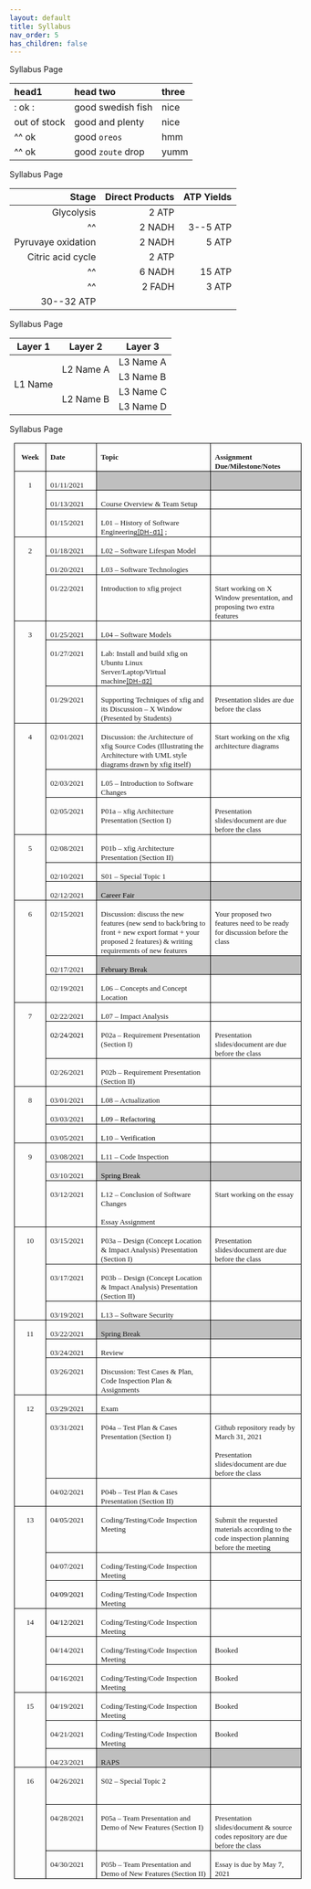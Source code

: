 ```yaml
---
layout: default
title: Syllabus
nav_order: 5
has_children: false
---
```


Syllabus Page

| head1        | head two          | three |
| :----------- | :---------------- | :---- |
| : ok :       | good swedish fish | nice  |
| out of stock | good and plenty   | nice  |
| ^^ ok        | good `oreos`      | hmm   |
| ^^ ok        | good `zoute` drop | yumm  |

Syllabus Page

|              Stage | Direct Products | ATP Yields |
| -----------------: | --------------: | ---------: |
|         Glycolysis |           2 ATP |            |
|                 ^^ |          2 NADH |   3--5 ATP |
| Pyruvaye oxidation |          2 NADH |      5 ATP |
|  Citric acid cycle |           2 ATP |            |
|                 ^^ |          6 NADH |     15 ATP |
|                 ^^ |          2 FADH |      3 ATP |
|         30--32 ATP |                 |            |

Syllabus Page

<table>
    <thead>
        <tr>
            <th>Layer 1</th>
            <th>Layer 2</th>
            <th>Layer 3</th>
        </tr>
    </thead>
    <tbody>
        <tr>
            <td rowspan=4>L1 Name</td>
            <td rowspan=2>L2 Name A</td>
            <td>L3 Name A</td>
        </tr>
        <tr>
            <td>L3 Name B</td>
        </tr>
        <tr>
            <td rowspan=2>L2 Name B</td>
            <td>L3 Name C</td>
        </tr>
        <tr>
            <td>L3 Name D</td>
        </tr>
    </tbody>
</table>

Syllabus Page

<table style="margin-left:5.65pt;border-collapse:collapse;border:none;">
    <thead>
        <tr>
            <td style="width: 40.5pt;border: 1pt solid windowtext;padding: 0cm 5.4pt;height: 15.25pt;vertical-align: top;">
                <p style="margin-bottom:.0001pt;text-align:center;line-height:normal;"><strong><span style='font-size:13px;font-family:"Times New Roman","serif";'>Week</span></strong></p>
            </td>
            <td style="width: 70.15pt;border-top: 1pt solid windowtext;border-right: 1pt solid windowtext;border-bottom: 1pt solid windowtext;border-image: initial;border-left: none;padding: 0cm 5.4pt;height: 15.25pt;vertical-align: top;">
                <p style="margin-bottom:.0001pt;line-height:normal;"><strong><span style='font-size:13px;font-family:"Times New Roman","serif";'>Date</span></strong></p>
            </td>
            <td style="width: 213.7pt;border-top: 1pt solid windowtext;border-right: 1pt solid windowtext;border-bottom: 1pt solid windowtext;border-image: initial;border-left: none;padding: 0cm 5.4pt;height: 15.25pt;vertical-align: top;">
                <p style="margin-bottom:.0001pt;line-height:normal;"><strong><span style='font-size:13px;font-family:"Times New Roman","serif";'>Topic</span></strong></p>
            </td>
            <td style="width: 137.5pt;border-top: 1pt solid windowtext;border-right: 1pt solid windowtext;border-bottom: 1pt solid windowtext;border-image: initial;border-left: none;padding: 0cm 5.4pt;height: 15.25pt;vertical-align: top;">
                <p style="margin-bottom:.0001pt;line-height:normal;"><strong><span style='font-size:13px;font-family:"Times New Roman","serif";'>Assignment Due/Milestone/Notes</span></strong></p>
            </td>
        </tr>
    </thead>
    <tbody>
        <tr>
            <td rowspan="3" style="width: 40.5pt;border-right: 1pt solid windowtext;border-bottom: 1pt solid windowtext;border-left: 1pt solid windowtext;border-image: initial;border-top: none;padding: 0cm 5.4pt;vertical-align: top;">
                <p style="margin-bottom:.0001pt;text-align:center;line-height:normal;"><span style='font-size:13px;font-family:"Times New Roman","serif";'>1</span></p>
            </td>
            <td style="width: 70.15pt;border-top: none;border-left: none;border-bottom: 1pt solid windowtext;border-right: 1pt solid windowtext;padding: 0cm 5.4pt;vertical-align: top;">
                <p style="margin-bottom:.0001pt;line-height:  normal;"><span style='font-size:13px;font-family:"Times New Roman","serif";'>01/11/2021</span></p>
            </td>
            <td style="width: 213.7pt;border-top: none;border-left: none;border-bottom: 1pt solid windowtext;border-right: 1pt solid windowtext;background: rgb(191, 191, 191);padding: 0cm 5.4pt;vertical-align: top;">
                <p style="margin-bottom:.0001pt;line-height:  normal;"><span style='font-size:13px;font-family:"Times New Roman","serif";color:gray;'>&nbsp;</span></p>
            </td>
            <td style="width: 137.5pt;border-top: none;border-left: none;border-bottom: 1pt solid windowtext;border-right: 1pt solid windowtext;background: rgb(191, 191, 191);padding: 0cm 5.4pt;vertical-align: top;">
                <p style="margin-bottom:.0001pt;line-height:  normal;"><span style='font-size:13px;font-family:"Times New Roman","serif";color:gray;'>&nbsp;</span></p>
            </td>
        </tr>
        <tr>
            <td style="width: 70.15pt;border-top: none;border-left: none;border-bottom: 1pt solid windowtext;border-right: 1pt solid windowtext;padding: 0cm 5.4pt;vertical-align: top;">
                <p style="margin-bottom:.0001pt;line-height:  normal;"><span style='font-size:13px;font-family:"Times New Roman","serif";'>01/13/2021</span></p>
            </td>
            <td style="width: 213.7pt;border-top: none;border-left: none;border-bottom: 1pt solid windowtext;border-right: 1pt solid windowtext;padding: 0cm 5.4pt;vertical-align: top;">
                <p style="margin-bottom:.0001pt;line-height:  normal;"><span style='font-size:13px;font-family:"Times New Roman","serif";'>Course Overview &amp; Team Setup</span></p>
            </td>
            <td style="width: 137.5pt;border-top: none;border-left: none;border-bottom: 1pt solid windowtext;border-right: 1pt solid windowtext;padding: 0cm 5.4pt;vertical-align: top;">
                <p style="margin-bottom:.0001pt;line-height:  normal;"><span style='font-size:13px;font-family:"Times New Roman","serif";'>&nbsp;</span></p>
            </td>
        </tr>
        <tr>
            <td style="width: 70.15pt;border-top: none;border-left: none;border-bottom: 1pt solid windowtext;border-right: 1pt solid windowtext;padding: 0cm 5.4pt;vertical-align: top;">
                <p style="margin-bottom:.0001pt;line-height:  normal;"><span style='font-size:13px;font-family:"Times New Roman","serif";'>01/15/2021</span></p>
            </td>
            <td style="width: 213.7pt;border-top: none;border-left: none;border-bottom: 1pt solid windowtext;border-right: 1pt solid windowtext;padding: 0cm 5.4pt;vertical-align: top;">
                <p style="margin-bottom:.0001pt;line-height:  normal;"><span style='font-size:13px;font-family:"Times New Roman","serif";'>L01 &ndash; History of Software Engineering</span><span style="font-size:11px;"><a href="#_msocom_1" id="_anchor_1" language="JavaScript" name="_msoanchor_1">[DH-d1]</a>&nbsp;</span><span style='font-size:13px;font-family:  "Times New Roman","serif";'>;</span></p>
            </td>
            <td style="width: 137.5pt;border-top: none;border-left: none;border-bottom: 1pt solid windowtext;border-right: 1pt solid windowtext;padding: 0cm 5.4pt;vertical-align: top;">
                <p style="margin-bottom:.0001pt;line-height:  normal;"><span style='font-size:13px;font-family:"Times New Roman","serif";'>&nbsp;</span></p>
            </td>
        </tr>
        <tr>
            <td rowspan="3" style="width: 40.5pt;border-right: 1pt solid windowtext;border-bottom: 1pt solid windowtext;border-left: 1pt solid windowtext;border-image: initial;border-top: none;padding: 0cm 5.4pt;vertical-align: top;">
                <p style="margin-bottom:.0001pt;text-align:center;line-height:normal;"><span style='font-size:13px;font-family:"Times New Roman","serif";'>2</span></p>
                <p style="margin-bottom:.0001pt;text-align:center;line-height:normal;"><span style='font-size:13px;font-family:"Times New Roman","serif";'>&nbsp;</span></p>
            </td>
            <td style="width: 70.15pt;border-top: none;border-left: none;border-bottom: 1pt solid windowtext;border-right: 1pt solid windowtext;padding: 0cm 5.4pt;vertical-align: top;">
                <p style="margin-bottom:.0001pt;line-height:normal;"><span style='font-size:13px;font-family:"Times New Roman","serif";'>01/18/2021</span></p>
            </td>
            <td style="width: 213.7pt;border-top: none;border-left: none;border-bottom: 1pt solid windowtext;border-right: 1pt solid windowtext;padding: 0cm 5.4pt;vertical-align: top;">
                <p style="margin-bottom:.0001pt;line-height:  normal;"><span style='font-size:13px;font-family:"Times New Roman","serif";'>L02 &ndash; Software Lifespan Model</span></p>
            </td>
            <td style="width: 137.5pt;border-top: none;border-left: none;border-bottom: 1pt solid windowtext;border-right: 1pt solid windowtext;padding: 0cm 5.4pt;vertical-align: top;">
                <p style="margin-bottom:.0001pt;line-height:  normal;"><span style='font-size:13px;font-family:"Times New Roman","serif";'>&nbsp;</span></p>
            </td>
        </tr>
        <tr>
            <td style="width: 70.15pt;border-top: none;border-left: none;border-bottom: 1pt solid windowtext;border-right: 1pt solid windowtext;padding: 0cm 5.4pt;vertical-align: top;">
                <p style="margin-bottom:.0001pt;line-height:normal;"><span style='font-size:13px;font-family:"Times New Roman","serif";'>01/20/2021</span></p>
            </td>
            <td style="width: 213.7pt;border-top: none;border-left: none;border-bottom: 1pt solid windowtext;border-right: 1pt solid windowtext;padding: 0cm 5.4pt;vertical-align: top;">
                <p style="margin-bottom:.0001pt;line-height:  normal;"><span style='font-size:13px;font-family:"Times New Roman","serif";'>L03 &ndash; Software Technologies</span></p>
            </td>
            <td style="width: 137.5pt;border-top: none;border-left: none;border-bottom: 1pt solid windowtext;border-right: 1pt solid windowtext;padding: 0cm 5.4pt;vertical-align: top;">
                <p style="margin-bottom:.0001pt;line-height:  normal;"><span style='font-size:13px;font-family:"Times New Roman","serif";'>&nbsp;</span></p>
            </td>
        </tr>
        <tr>
            <td style="width: 70.15pt;border-top: none;border-left: none;border-bottom: 1pt solid windowtext;border-right: 1pt solid windowtext;padding: 0cm 5.4pt;vertical-align: top;">
                <p style="margin-bottom:.0001pt;line-height:normal;"><span style='font-size:13px;font-family:"Times New Roman","serif";'>01/22/2021</span></p>
            </td>
            <td style="width: 213.7pt;border-top: none;border-left: none;border-bottom: 1pt solid windowtext;border-right: 1pt solid windowtext;padding: 0cm 5.4pt;vertical-align: top;">
                <p style="margin-bottom:.0001pt;line-height:  normal;"><span style='font-size:13px;font-family:"Times New Roman","serif";'>Introduction to xfig project</span></p>
            </td>
            <td style="width: 137.5pt;border-top: none;border-left: none;border-bottom: 1pt solid windowtext;border-right: 1pt solid windowtext;padding: 0cm 5.4pt;vertical-align: top;">
                <p style="margin-bottom:.0001pt;line-height:  normal;"><span style='font-size:13px;font-family:"Times New Roman","serif";'>Start working on X Window presentation, and proposing two extra features</span></p>
            </td>
        </tr>
        <tr>
            <td rowspan="3" style="width: 40.5pt;border-right: 1pt solid windowtext;border-bottom: 1pt solid windowtext;border-left: 1pt solid windowtext;border-image: initial;border-top: none;padding: 0cm 5.4pt;vertical-align: top;">
                <p style="margin-bottom:.0001pt;text-align:center;line-height:normal;"><span style='font-size:13px;font-family:"Times New Roman","serif";'>3</span></p>
            </td>
            <td style="width: 70.15pt;border-top: none;border-left: none;border-bottom: 1pt solid windowtext;border-right: 1pt solid windowtext;padding: 0cm 5.4pt;vertical-align: top;">
                <p style="margin-bottom:.0001pt;line-height:normal;"><span style='font-size:13px;font-family:"Times New Roman","serif";'>01/25/2021</span></p>
            </td>
            <td style="width: 213.7pt;border-top: none;border-left: none;border-bottom: 1pt solid windowtext;border-right: 1pt solid windowtext;padding: 0cm 5.4pt;vertical-align: top;">
                <p style="margin-bottom:.0001pt;line-height:  normal;"><span style='font-size:13px;font-family:"Times New Roman","serif";'>L04 &ndash; Software Models</span></p>
            </td>
            <td style="width: 137.5pt;border-top: none;border-left: none;border-bottom: 1pt solid windowtext;border-right: 1pt solid windowtext;padding: 0cm 5.4pt;vertical-align: top;">
                <p style="margin-bottom:.0001pt;line-height:  normal;"><span style='font-size:13px;font-family:"Times New Roman","serif";'>&nbsp;</span></p>
            </td>
        </tr>
        <tr>
            <td style="width: 70.15pt;border-top: none;border-left: none;border-bottom: 1pt solid windowtext;border-right: 1pt solid windowtext;padding: 0cm 5.4pt;vertical-align: top;">
                <p style="margin-bottom:.0001pt;line-height:normal;"><span style='font-size:13px;font-family:"Times New Roman","serif";'>01/27/2021</span></p>
            </td>
            <td style="width: 213.7pt;border-top: none;border-left: none;border-bottom: 1pt solid windowtext;border-right: 1pt solid windowtext;padding: 0cm 5.4pt;vertical-align: top;">
                <p style="margin-bottom:.0001pt;line-height:  normal;"><span style='font-size:13px;font-family:"Times New Roman","serif";'>Lab: Install and build xfig on Ubuntu Linux Server/Laptop/Virtual machine</span><span style="font-size:11px;"><a href="#_msocom_2" id="_anchor_2" language="JavaScript" name="_msoanchor_2">[DH-d2]</a>&nbsp;</span></p>
            </td>
            <td style="width: 137.5pt;border-top: none;border-left: none;border-bottom: 1pt solid windowtext;border-right: 1pt solid windowtext;padding: 0cm 5.4pt;vertical-align: top;">
                <p style="margin-bottom:.0001pt;line-height:  normal;"><span style='font-size:13px;font-family:"Times New Roman","serif";'>&nbsp;</span></p>
            </td>
        </tr>
        <tr>
            <td style="width: 70.15pt;border-top: none;border-left: none;border-bottom: 1pt solid windowtext;border-right: 1pt solid windowtext;padding: 0cm 5.4pt;vertical-align: top;">
                <p style="margin-bottom:.0001pt;line-height:  normal;"><span style='font-size:13px;font-family:"Times New Roman","serif";'>01/29/2021</span></p>
            </td>
            <td style="width: 213.7pt;border-top: none;border-left: none;border-bottom: 1pt solid windowtext;border-right: 1pt solid windowtext;padding: 0cm 5.4pt;vertical-align: top;">
                <p style="margin-bottom:.0001pt;line-height:  normal;"><span style='font-size:13px;font-family:"Times New Roman","serif";'>Supporting Techniques of xfig and its Discussion &ndash; X Window (Presented by Students)</span></p>
            </td>
            <td style="width: 137.5pt;border-top: none;border-left: none;border-bottom: 1pt solid windowtext;border-right: 1pt solid windowtext;padding: 0cm 5.4pt;vertical-align: top;">
                <p style="margin-bottom:.0001pt;line-height:  normal;"><span style='font-size:13px;font-family:"Times New Roman","serif";'>Presentation slides are due before the class</span></p>
            </td>
        </tr>
        <tr>
            <td rowspan="3" style="width: 40.5pt;border-right: 1pt solid windowtext;border-bottom: 1pt solid windowtext;border-left: 1pt solid windowtext;border-image: initial;border-top: none;padding: 0cm 5.4pt;vertical-align: top;">
                <p style="margin-bottom:.0001pt;text-align:center;line-height:normal;"><span style='font-size:13px;font-family:"Times New Roman","serif";'>4</span></p>
            </td>
            <td style="width: 70.15pt;border-top: none;border-left: none;border-bottom: 1pt solid windowtext;border-right: 1pt solid windowtext;padding: 0cm 5.4pt;vertical-align: top;">
                <p style="margin-bottom:.0001pt;line-height:normal;"><span style='font-size:13px;font-family:"Times New Roman","serif";'>02/01/2021</span></p>
            </td>
            <td style="width: 213.7pt;border-top: none;border-left: none;border-bottom: 1pt solid windowtext;border-right: 1pt solid windowtext;padding: 0cm 5.4pt;vertical-align: top;">
                <p style="margin-bottom:.0001pt;line-height:  normal;"><span style='font-size:13px;font-family:"Times New Roman","serif";'>Discussion: the Architecture of xfig Source Codes (Illustrating the Architecture with UML style diagrams drawn by xfig itself)</span></p>
            </td>
            <td style="width: 137.5pt;border-top: none;border-left: none;border-bottom: 1pt solid windowtext;border-right: 1pt solid windowtext;padding: 0cm 5.4pt;vertical-align: top;">
                <p style="margin-bottom:.0001pt;line-height:  normal;"><span style='font-size:13px;font-family:"Times New Roman","serif";'>Start working on the xfig architecture diagrams</span></p>
            </td>
        </tr>
        <tr>
            <td style="width: 70.15pt;border-top: none;border-left: none;border-bottom: 1pt solid windowtext;border-right: 1pt solid windowtext;padding: 0cm 5.4pt;vertical-align: top;">
                <p style="margin-bottom:.0001pt;line-height:normal;"><span style='font-size:13px;font-family:"Times New Roman","serif";'>02/03/2021</span></p>
            </td>
            <td style="width: 213.7pt;border-top: none;border-left: none;border-bottom: 1pt solid windowtext;border-right: 1pt solid windowtext;padding: 0cm 5.4pt;vertical-align: top;">
                <p style="margin-bottom:.0001pt;line-height:  normal;"><span style='font-size:13px;font-family:"Times New Roman","serif";'>L05 &ndash; Introduction to Software Changes</span></p>
            </td>
            <td style="width: 137.5pt;border-top: none;border-left: none;border-bottom: 1pt solid windowtext;border-right: 1pt solid windowtext;padding: 0cm 5.4pt;vertical-align: top;">
                <p style="margin-bottom:.0001pt;line-height:  normal;"><span style='font-size:13px;font-family:"Times New Roman","serif";'>&nbsp;</span></p>
            </td>
        </tr>
        <tr>
            <td style="width: 70.15pt;border-top: none;border-left: none;border-bottom: 1pt solid windowtext;border-right: 1pt solid windowtext;padding: 0cm 5.4pt;vertical-align: top;">
                <p style="margin-bottom:.0001pt;line-height:  normal;"><span style='font-size:13px;font-family:"Times New Roman","serif";'>02/05/2021</span></p>
            </td>
            <td style="width: 213.7pt;border-top: none;border-left: none;border-bottom: 1pt solid windowtext;border-right: 1pt solid windowtext;padding: 0cm 5.4pt;vertical-align: top;">
                <p style="margin-bottom:.0001pt;line-height:  normal;"><span style='font-size:13px;font-family:"Times New Roman","serif";'>P01a &ndash; xfig Architecture Presentation (Section I)</span></p>
            </td>
            <td style="width: 137.5pt;border-top: none;border-left: none;border-bottom: 1pt solid windowtext;border-right: 1pt solid windowtext;padding: 0cm 5.4pt;vertical-align: top;">
                <p style="margin-bottom:.0001pt;line-height:  normal;"><span style='font-size:13px;font-family:"Times New Roman","serif";'>Presentation slides/document are due before the class</span></p>
            </td>
        </tr>
        <tr>
            <td rowspan="3" style="width: 40.5pt;border-right: 1pt solid windowtext;border-bottom: 1pt solid windowtext;border-left: 1pt solid windowtext;border-image: initial;border-top: none;padding: 0cm 5.4pt;vertical-align: top;">
                <p style="margin-bottom:.0001pt;text-align:center;line-height:normal;"><span style='font-size:13px;font-family:"Times New Roman","serif";'>5</span></p>
            </td>
            <td style="width: 70.15pt;border-top: none;border-left: none;border-bottom: 1pt solid windowtext;border-right: 1pt solid windowtext;padding: 0cm 5.4pt;vertical-align: top;">
                <p style="margin-bottom:.0001pt;line-height:normal;"><span style='font-size:13px;font-family:"Times New Roman","serif";'>02/08/2021</span></p>
            </td>
            <td style="width: 213.7pt;border-top: none;border-left: none;border-bottom: 1pt solid windowtext;border-right: 1pt solid windowtext;padding: 0cm 5.4pt;vertical-align: top;">
                <p style="margin-bottom:.0001pt;line-height:  normal;"><span style='font-size:13px;font-family:"Times New Roman","serif";'>P01b &ndash; xfig Architecture Presentation (Section II)</span></p>
            </td>
            <td style="width: 137.5pt;border-top: none;border-left: none;border-bottom: 1pt solid windowtext;border-right: 1pt solid windowtext;padding: 0cm 5.4pt;vertical-align: top;">
                <p style="margin-bottom:.0001pt;line-height:  normal;"><span style='font-size:13px;font-family:"Times New Roman","serif";'>&nbsp;</span></p>
            </td>
        </tr>
        <tr>
            <td style="width: 70.15pt;border-top: none;border-left: none;border-bottom: 1pt solid windowtext;border-right: 1pt solid windowtext;padding: 0cm 5.4pt;vertical-align: top;">
                <p style="margin-bottom:.0001pt;line-height:normal;"><span style='font-size:13px;font-family:"Times New Roman","serif";'>02/10/2021</span></p>
            </td>
            <td style="width: 213.7pt;border-top: none;border-left: none;border-bottom: 1pt solid windowtext;border-right: 1pt solid windowtext;padding: 0cm 5.4pt;vertical-align: top;">
                <p style="margin-bottom:.0001pt;line-height:  normal;"><span style='font-size:13px;font-family:"Times New Roman","serif";'>S01 &ndash; Special Topic 1</span></p>
            </td>
            <td style="width: 137.5pt;border-top: none;border-left: none;border-bottom: 1pt solid windowtext;border-right: 1pt solid windowtext;padding: 0cm 5.4pt;vertical-align: top;">
                <p style="margin-bottom:.0001pt;line-height:  normal;"><span style='font-size:13px;font-family:"Times New Roman","serif";'>&nbsp;</span></p>
            </td>
        </tr>
        <tr>
            <td style="width: 70.15pt;border-top: none;border-left: none;border-bottom: 1pt solid windowtext;border-right: 1pt solid windowtext;padding: 0cm 5.4pt;vertical-align: top;">
                <p style="margin-bottom:.0001pt;line-height:  normal;"><span style='font-size:13px;font-family:"Times New Roman","serif";'>02/12/2021</span></p>
            </td>
            <td style="width: 213.7pt;border-top: none;border-left: none;border-bottom: 1pt solid windowtext;border-right: 1pt solid windowtext;background: rgb(191, 191, 191);padding: 0cm 5.4pt;vertical-align: top;">
                <p style="margin-bottom:.0001pt;line-height:  normal;"><span style='font-size:13px;font-family:"Times New Roman","serif";color:black;'>Career Fair</span></p>
            </td>
            <td style="width: 137.5pt;border-top: none;border-left: none;border-bottom: 1pt solid windowtext;border-right: 1pt solid windowtext;background: rgb(191, 191, 191);padding: 0cm 5.4pt;vertical-align: top;">
                <p style="margin-bottom:.0001pt;line-height:  normal;"><span style='font-size:13px;font-family:"Times New Roman","serif";color:gray;'>&nbsp;</span></p>
            </td>
        </tr>
        <tr>
            <td rowspan="3" style="width: 40.5pt;border-right: 1pt solid windowtext;border-bottom: 1pt solid windowtext;border-left: 1pt solid windowtext;border-image: initial;border-top: none;padding: 0cm 5.4pt;vertical-align: top;">
                <p style="margin-bottom:.0001pt;text-align:center;line-height:normal;"><span style='font-size:13px;font-family:"Times New Roman","serif";'>6</span></p>
            </td>
            <td style="width: 70.15pt;border-top: none;border-left: none;border-bottom: 1pt solid windowtext;border-right: 1pt solid windowtext;padding: 0cm 5.4pt;vertical-align: top;">
                <p style="margin-bottom:.0001pt;line-height:normal;"><span style='font-size:13px;font-family:"Times New Roman","serif";'>02/15/2021</span></p>
            </td>
            <td style="width: 213.7pt;border-top: none;border-left: none;border-bottom: 1pt solid windowtext;border-right: 1pt solid windowtext;padding: 0cm 5.4pt;vertical-align: top;">
                <p style="margin-bottom:.0001pt;line-height:  normal;"><span style='font-size:13px;font-family:"Times New Roman","serif";'>Discussion: discuss the new features (new send to back/bring to front + new export format + your proposed 2 features) &amp; writing requirements of new features</span></p>
            </td>
            <td style="width: 137.5pt;border-top: none;border-left: none;border-bottom: 1pt solid windowtext;border-right: 1pt solid windowtext;padding: 0cm 5.4pt;vertical-align: top;">
                <p style="margin-bottom:.0001pt;line-height:  normal;"><span style='font-size:13px;font-family:"Times New Roman","serif";'>Your proposed two features need to be ready for discussion before the class</span></p>
            </td>
        </tr>
        <tr>
            <td style="width: 70.15pt;border-top: none;border-left: none;border-bottom: 1pt solid windowtext;border-right: 1pt solid windowtext;padding: 0cm 5.4pt;vertical-align: top;">
                <p style="margin-bottom:.0001pt;line-height:normal;"><span style='font-size:13px;font-family:"Times New Roman","serif";'>02/17/2021</span></p>
            </td>
            <td style="width: 213.7pt;border-top: none;border-left: none;border-bottom: 1pt solid windowtext;border-right: 1pt solid windowtext;background: rgb(191, 191, 191);padding: 0cm 5.4pt;vertical-align: top;">
                <p style="margin-bottom:.0001pt;line-height:  normal;"><span style='font-size:13px;font-family:"Times New Roman","serif";color:black;'>February Break</span></p>
            </td>
            <td style="width: 137.5pt;border-top: none;border-left: none;border-bottom: 1pt solid windowtext;border-right: 1pt solid windowtext;background: rgb(191, 191, 191);padding: 0cm 5.4pt;vertical-align: top;">
                <p style="margin-bottom:.0001pt;line-height:  normal;"><span style='font-size:13px;font-family:"Times New Roman","serif";color:gray;'>&nbsp;</span></p>
            </td>
        </tr>
        <tr>
            <td style="width: 70.15pt;border-top: none;border-left: none;border-bottom: 1pt solid windowtext;border-right: 1pt solid windowtext;padding: 0cm 5.4pt;vertical-align: top;">
                <p style="margin-bottom:.0001pt;line-height:  normal;"><span style='font-size:13px;font-family:"Times New Roman","serif";'>02/19/2021</span></p>
            </td>
            <td style="width: 213.7pt;border-top: none;border-left: none;border-bottom: 1pt solid windowtext;border-right: 1pt solid windowtext;padding: 0cm 5.4pt;vertical-align: top;">
                <p style="margin-bottom:.0001pt;line-height:  normal;"><span style='font-size:13px;font-family:"Times New Roman","serif";'>L0</span><span style="font-size:13px;font-family:SimSun;">6</span><span style='font-size:13px;font-family:"Times New Roman","serif";'>&nbsp;&ndash; Concepts and Concept Location</span></p>
            </td>
            <td style="width: 137.5pt;border-top: none;border-left: none;border-bottom: 1pt solid windowtext;border-right: 1pt solid windowtext;padding: 0cm 5.4pt;vertical-align: top;">
                <p style="margin-bottom:.0001pt;line-height:  normal;"><span style='font-size:13px;font-family:"Times New Roman","serif";'>&nbsp;</span></p>
            </td>
        </tr>
        <tr>
            <td rowspan="3" style="width: 40.5pt;border-right: 1pt solid windowtext;border-bottom: 1pt solid windowtext;border-left: 1pt solid windowtext;border-image: initial;border-top: none;padding: 0cm 5.4pt;vertical-align: top;">
                <p style="margin-bottom:.0001pt;text-align:center;line-height:normal;"><span style='font-size:13px;font-family:"Times New Roman","serif";'>7</span></p>
            </td>
            <td style="width: 70.15pt;border-top: none;border-left: none;border-bottom: 1pt solid windowtext;border-right: 1pt solid windowtext;padding: 0cm 5.4pt;vertical-align: top;">
                <p style="margin-bottom:.0001pt;line-height:normal;"><span style='font-size:13px;font-family:"Times New Roman","serif";'>02/22/2021</span></p>
            </td>
            <td style="width: 213.7pt;border-top: none;border-left: none;border-bottom: 1pt solid windowtext;border-right: 1pt solid windowtext;padding: 0cm 5.4pt;vertical-align: top;">
                <p style="margin-bottom:.0001pt;line-height:  normal;"><span style='font-size:13px;font-family:"Times New Roman","serif";'>L0</span><span style="font-size:13px;font-family:SimSun;">7</span><span style='font-size:13px;font-family:"Times New Roman","serif";'>&nbsp;&ndash; Impact Analysis</span></p>
            </td>
            <td style="width: 137.5pt;border-top: none;border-left: none;border-bottom: 1pt solid windowtext;border-right: 1pt solid windowtext;padding: 0cm 5.4pt;vertical-align: top;">
                <p style="margin-bottom:.0001pt;line-height:  normal;"><span style='font-size:13px;font-family:"Times New Roman","serif";'>&nbsp;</span></p>
            </td>
        </tr>
        <tr>
            <td style="width: 70.15pt;border-top: none;border-left: none;border-bottom: 1pt solid windowtext;border-right: 1pt solid windowtext;padding: 0cm 5.4pt;vertical-align: top;">
                <p style="margin-bottom:.0001pt;line-height:  normal;"><span style='font-size:13px;font-family:"Times New Roman","serif";color:black;'>02/24/2021</span></p>
            </td>
            <td style="width: 213.7pt;border-top: none;border-left: none;border-bottom: 1pt solid windowtext;border-right: 1pt solid windowtext;padding: 0cm 5.4pt;vertical-align: top;">
                <p style="margin-bottom:.0001pt;line-height:  normal;"><span style='font-size:13px;font-family:"Times New Roman","serif";'>P</span><span style="font-size:13px;font-family:SimSun;">02</span><span style='font-size:13px;font-family:"Times New Roman","serif";'>a &ndash; Requirement Presentation (Section I)</span></p>
            </td>
            <td style="width: 137.5pt;border-top: none;border-left: none;border-bottom: 1pt solid windowtext;border-right: 1pt solid windowtext;padding: 0cm 5.4pt;vertical-align: top;">
                <p style="margin-bottom:.0001pt;line-height:  normal;"><span style='font-size:13px;font-family:"Times New Roman","serif";'>Presentation slides/document are due before the class</span></p>
            </td>
        </tr>
        <tr>
            <td style="width: 70.15pt;border-top: none;border-left: none;border-bottom: 1pt solid windowtext;border-right: 1pt solid windowtext;padding: 0cm 5.4pt;height: 10.3pt;vertical-align: top;">
                <p style="margin-bottom:.0001pt;line-height:  normal;"><span style='font-size:13px;font-family:"Times New Roman","serif";'>02/26/2021</span></p>
            </td>
            <td style="width: 213.7pt;border-top: none;border-left: none;border-bottom: 1pt solid windowtext;border-right: 1pt solid windowtext;padding: 0cm 5.4pt;height: 10.3pt;vertical-align: top;">
                <p style="margin-bottom:.0001pt;line-height:  normal;"><span style='font-size:13px;font-family:"Times New Roman","serif";'>P</span><span style="font-size:13px;font-family:SimSun;">02</span><span style='font-size:13px;font-family:"Times New Roman","serif";'>b &ndash; Requirement Presentation (Section II)</span></p>
            </td>
            <td style="width: 137.5pt;border-top: none;border-left: none;border-bottom: 1pt solid windowtext;border-right: 1pt solid windowtext;padding: 0cm 5.4pt;height: 10.3pt;vertical-align: top;">
                <p style="margin-bottom:.0001pt;line-height:  normal;"><span style='font-size:13px;font-family:"Times New Roman","serif";'>&nbsp;</span></p>
            </td>
        </tr>
        <tr>
            <td rowspan="3" style="width: 40.5pt;border-right: 1pt solid windowtext;border-bottom: 1pt solid windowtext;border-left: 1pt solid windowtext;border-image: initial;border-top: none;padding: 0cm 5.4pt;vertical-align: top;">
                <p style="margin-bottom:.0001pt;text-align:center;line-height:normal;"><span style='font-size:13px;font-family:"Times New Roman","serif";'>8</span></p>
            </td>
            <td style="width: 70.15pt;border-top: none;border-left: none;border-bottom: 1pt solid windowtext;border-right: 1pt solid windowtext;padding: 0cm 5.4pt;vertical-align: top;">
                <p style="margin-bottom:.0001pt;line-height:  normal;"><span style='font-size:13px;font-family:"Times New Roman","serif";'>03/01/2021</span></p>
            </td>
            <td style="width: 213.7pt;border-top: none;border-left: none;border-bottom: 1pt solid windowtext;border-right: 1pt solid windowtext;padding: 0cm 5.4pt;vertical-align: top;">
                <p style="margin-bottom:.0001pt;line-height:  normal;"><span style='font-size:13px;font-family:"Times New Roman","serif";'>L08 &ndash; Actualization</span></p>
            </td>
            <td style="width: 137.5pt;border-top: none;border-left: none;border-bottom: 1pt solid windowtext;border-right: 1pt solid windowtext;padding: 0cm 5.4pt;vertical-align: top;">
                <p style="margin-bottom:.0001pt;line-height:  normal;"><span style='font-size:13px;font-family:"Times New Roman","serif";'>&nbsp;</span></p>
            </td>
        </tr>
        <tr>
            <td style="width: 70.15pt;border-top: none;border-left: none;border-bottom: 1pt solid windowtext;border-right: 1pt solid windowtext;padding: 0cm 5.4pt;vertical-align: top;">
                <p style="margin-bottom:.0001pt;line-height:  normal;"><span style='font-size:13px;font-family:"Times New Roman","serif";'>03/03/2021</span></p>
            </td>
            <td style="width: 213.7pt;border-top: none;border-left: none;border-bottom: 1pt solid windowtext;border-right: 1pt solid windowtext;padding: 0cm 5.4pt;vertical-align: top;">
                <p style="margin-bottom:.0001pt;line-height:  normal;"><span style='font-size:13px;font-family:"Times New Roman","serif";color:black;'>L09 &ndash; Refactoring</span></p>
            </td>
            <td style="width: 137.5pt;border-top: none;border-left: none;border-bottom: 1pt solid windowtext;border-right: 1pt solid windowtext;padding: 0cm 5.4pt;vertical-align: top;">
                <p style="margin-bottom:.0001pt;line-height:  normal;"><span style='font-size:13px;font-family:"Times New Roman","serif";'>&nbsp;</span></p>
            </td>
        </tr>
        <tr>
            <td style="width: 70.15pt;border-top: none;border-left: none;border-bottom: 1pt solid windowtext;border-right: 1pt solid windowtext;padding: 0cm 5.4pt;vertical-align: top;">
                <p style="margin-bottom:.0001pt;line-height:  normal;"><span style='font-size:13px;font-family:"Times New Roman","serif";'>03/05/2021</span></p>
            </td>
            <td style="width: 213.7pt;border-top: none;border-left: none;border-bottom: 1pt solid windowtext;border-right: 1pt solid windowtext;padding: 0cm 5.4pt;vertical-align: top;">
                <p style="margin-bottom:.0001pt;line-height:  normal;"><span style='font-size:13px;font-family:"Times New Roman","serif";color:black;'>L10&nbsp;</span><span style='font-size:13px;font-family:"Times New Roman","serif";'>&ndash;<span style="color:black;">&nbsp;Verification</span></span></p>
            </td>
            <td style="width: 137.5pt;border-top: none;border-left: none;border-bottom: 1pt solid windowtext;border-right: 1pt solid windowtext;padding: 0cm 5.4pt;vertical-align: top;">
                <p style="margin-bottom:.0001pt;line-height:  normal;"><span style='font-size:13px;font-family:"Times New Roman","serif";'>&nbsp;</span></p>
            </td>
        </tr>
        <tr>
            <td rowspan="3" style="width: 40.5pt;border-right: 1pt solid windowtext;border-bottom: 1pt solid windowtext;border-left: 1pt solid windowtext;border-image: initial;border-top: none;padding: 0cm 5.4pt;vertical-align: top;">
                <p style="margin-bottom:.0001pt;text-align:center;line-height:normal;"><span style='font-size:13px;font-family:"Times New Roman","serif";'>9</span></p>
            </td>
            <td style="width: 70.15pt;border-top: none;border-left: none;border-bottom: 1pt solid windowtext;border-right: 1pt solid windowtext;padding: 0cm 5.4pt;vertical-align: top;">
                <p style="margin-bottom:.0001pt;line-height:  normal;"><span style='font-size:13px;font-family:"Times New Roman","serif";'>03/08/2021</span></p>
            </td>
            <td style="width: 213.7pt;border-top: none;border-left: none;border-bottom: 1pt solid windowtext;border-right: 1pt solid windowtext;padding: 0cm 5.4pt;vertical-align: top;">
                <p style="margin-bottom:.0001pt;line-height:  normal;"><span style='font-size:13px;font-family:"Times New Roman","serif";'>L11 &ndash; Code Inspection&nbsp;</span></p>
            </td>
            <td style="width: 137.5pt;border-top: none;border-left: none;border-bottom: 1pt solid windowtext;border-right: 1pt solid windowtext;padding: 0cm 5.4pt;vertical-align: top;">
                <p style="margin-bottom:.0001pt;line-height:  normal;"><span style='font-size:13px;font-family:"Times New Roman","serif";'>&nbsp;</span></p>
            </td>
        </tr>
        <tr>
            <td style="width: 70.15pt;border-top: none;border-left: none;border-bottom: 1pt solid windowtext;border-right: 1pt solid windowtext;padding: 0cm 5.4pt;vertical-align: top;">
                <p style="margin-bottom:.0001pt;line-height:  normal;"><span style='font-size:13px;font-family:"Times New Roman","serif";'>03/10/2021</span></p>
            </td>
            <td style="width: 213.7pt;border-top: none;border-left: none;border-bottom: 1pt solid windowtext;border-right: 1pt solid windowtext;background: rgb(191, 191, 191);padding: 0cm 5.4pt;vertical-align: top;">
                <p style="margin-bottom:.0001pt;line-height:  normal;"><span style='font-size:13px;font-family:"Times New Roman","serif";color:black;'>Spring Break</span></p>
            </td>
            <td style="width: 137.5pt;border-top: none;border-left: none;border-bottom: 1pt solid windowtext;border-right: 1pt solid windowtext;background: rgb(191, 191, 191);padding: 0cm 5.4pt;vertical-align: top;">
                <p style="margin-bottom:.0001pt;line-height:  normal;"><span style='font-size:13px;font-family:"Times New Roman","serif";'>&nbsp;</span></p>
            </td>
        </tr>
        <tr>
            <td style="width: 70.15pt;border-top: none;border-left: none;border-bottom: 1pt solid windowtext;border-right: 1pt solid windowtext;padding: 0cm 5.4pt;vertical-align: top;">
                <p style="margin-bottom:.0001pt;line-height:  normal;"><span style='font-size:13px;font-family:"Times New Roman","serif";'>03/12/2021</span></p>
            </td>
            <td style="width: 213.7pt;border-top: none;border-left: none;border-bottom: 1pt solid windowtext;border-right: 1pt solid windowtext;padding: 0cm 5.4pt;vertical-align: top;">
                <p style="margin-bottom:.0001pt;line-height:  normal;"><span style='font-size:13px;font-family:"Times New Roman","serif";'>L12 &ndash; Conclusion of Software Changes</span></p>
                <p style="margin-bottom:.0001pt;line-height:  normal;"><span style='font-size:13px;font-family:"Times New Roman","serif";'>Essay Assignment</span></p>
            </td>
            <td style="width: 137.5pt;border-top: none;border-left: none;border-bottom: 1pt solid windowtext;border-right: 1pt solid windowtext;padding: 0cm 5.4pt;vertical-align: top;">
                <p style="margin-bottom:.0001pt;line-height:  normal;"><span style='font-size:13px;font-family:"Times New Roman","serif";'>Start working on the essay</span></p>
            </td>
        </tr>
        <tr>
            <td rowspan="3" style="width: 40.5pt;border-right: 1pt solid windowtext;border-bottom: 1pt solid windowtext;border-left: 1pt solid windowtext;border-image: initial;border-top: none;padding: 0cm 5.4pt;vertical-align: top;">
                <p style="margin-bottom:.0001pt;text-align:center;line-height:normal;"><span style='font-size:13px;font-family:"Times New Roman","serif";'>10</span></p>
            </td>
            <td style="width: 70.15pt;border-top: none;border-left: none;border-bottom: 1pt solid windowtext;border-right: 1pt solid windowtext;padding: 0cm 5.4pt;vertical-align: top;">
                <p style="margin-bottom:.0001pt;line-height:  normal;"><span style='font-size:13px;font-family:"Times New Roman","serif";'>03/15/2021</span></p>
            </td>
            <td style="width: 213.7pt;border-top: none;border-left: none;border-bottom: 1pt solid windowtext;border-right: 1pt solid windowtext;padding: 0cm 5.4pt;vertical-align: top;">
                <p style="margin-bottom:.0001pt;line-height:  normal;"><span style='font-size:13px;font-family:"Times New Roman","serif";'>P</span><span style="font-size:13px;font-family:SimSun;">03</span><span style='font-size:13px;font-family:"Times New Roman","serif";'>a &ndash; Design (Concept Location &amp; Impact Analysis) Presentation (Section I)</span></p>
            </td>
            <td style="width: 137.5pt;border-top: none;border-left: none;border-bottom: 1pt solid windowtext;border-right: 1pt solid windowtext;padding: 0cm 5.4pt;vertical-align: top;">
                <p style="margin-bottom:.0001pt;line-height:  normal;"><span style='font-size:13px;font-family:"Times New Roman","serif";'>Presentation slides/document are due before the class</span></p>
            </td>
        </tr>
        <tr>
            <td style="width: 70.15pt;border-top: none;border-left: none;border-bottom: 1pt solid windowtext;border-right: 1pt solid windowtext;padding: 0cm 5.4pt;vertical-align: top;">
                <p style="margin-bottom:.0001pt;line-height:  normal;"><span style='font-size:13px;font-family:"Times New Roman","serif";'>03/17/2021</span></p>
            </td>
            <td style="width: 213.7pt;border-top: none;border-left: none;border-bottom: 1pt solid windowtext;border-right: 1pt solid windowtext;padding: 0cm 5.4pt;vertical-align: top;">
                <p style="margin-bottom:.0001pt;line-height:  normal;"><span style='font-size:13px;font-family:"Times New Roman","serif";'>P</span><span style="font-size:13px;font-family:SimSun;">03</span><span style='font-size:13px;font-family:"Times New Roman","serif";'>b &ndash; Design (Concept Location &amp; Impact Analysis) Presentation (Section II)</span></p>
            </td>
            <td style="width: 137.5pt;border-top: none;border-left: none;border-bottom: 1pt solid windowtext;border-right: 1pt solid windowtext;padding: 0cm 5.4pt;vertical-align: top;">
                <p style="margin-bottom:.0001pt;line-height:  normal;"><span style='font-size:13px;font-family:"Times New Roman","serif";'>&nbsp;</span></p>
            </td>
        </tr>
        <tr>
            <td style="width: 70.15pt;border-top: none;border-left: none;border-bottom: 1pt solid windowtext;border-right: 1pt solid windowtext;padding: 0cm 5.4pt;vertical-align: top;">
                <p style="margin-bottom:.0001pt;line-height:  normal;"><span style='font-size:13px;font-family:"Times New Roman","serif";'>03/19/2021</span></p>
            </td>
            <td style="width: 213.7pt;border-top: none;border-left: none;border-bottom: 1pt solid windowtext;border-right: 1pt solid windowtext;padding: 0cm 5.4pt;vertical-align: top;">
                <p style="margin-bottom:.0001pt;line-height:  normal;"><span style='font-size:13px;font-family:"Times New Roman","serif";'>L13 &ndash; Software Security</span></p>
            </td>
            <td style="width: 137.5pt;border-top: none;border-left: none;border-bottom: 1pt solid windowtext;border-right: 1pt solid windowtext;padding: 0cm 5.4pt;vertical-align: top;">
                <p style="margin-bottom:.0001pt;line-height:  normal;"><span style='font-size:13px;font-family:"Times New Roman","serif";'>&nbsp;</span></p>
            </td>
        </tr>
        <tr>
            <td rowspan="3" style="width: 40.5pt;border-right: 1pt solid windowtext;border-bottom: 1pt solid windowtext;border-left: 1pt solid windowtext;border-image: initial;border-top: none;padding: 0cm 5.4pt;vertical-align: top;">
                <p style="margin-bottom:.0001pt;text-align:center;line-height:normal;"><span style='font-size:13px;font-family:"Times New Roman","serif";'>11</span></p>
            </td>
            <td style="width: 70.15pt;border-top: none;border-left: none;border-bottom: 1pt solid windowtext;border-right: 1pt solid windowtext;padding: 0cm 5.4pt;vertical-align: top;">
                <p style="margin-bottom:.0001pt;line-height:  normal;"><span style='font-size:13px;font-family:"Times New Roman","serif";'>03/22/2021</span></p>
            </td>
            <td style="width: 213.7pt;border-top: none;border-left: none;border-bottom: 1pt solid windowtext;border-right: 1pt solid windowtext;background: rgb(191, 191, 191);padding: 0cm 5.4pt;vertical-align: top;">
                <p style="margin-bottom:.0001pt;line-height:  normal;"><span style='font-size:13px;font-family:"Times New Roman","serif";'>Spring Break</span></p>
            </td>
            <td style="width: 137.5pt;border-top: none;border-left: none;border-bottom: 1pt solid windowtext;border-right: 1pt solid windowtext;background: rgb(191, 191, 191);padding: 0cm 5.4pt;vertical-align: top;">
                <p style="margin-bottom:.0001pt;line-height:  normal;"><span style='font-size:13px;font-family:"Times New Roman","serif";'>&nbsp;</span></p>
            </td>
        </tr>
        <tr>
            <td style="width: 70.15pt;border-top: none;border-left: none;border-bottom: 1pt solid windowtext;border-right: 1pt solid windowtext;padding: 0cm 5.4pt;vertical-align: top;">
                <p style="margin-bottom:.0001pt;line-height:  normal;"><span style='font-size:13px;font-family:"Times New Roman","serif";'>03/24/2021</span></p>
            </td>
            <td style="width: 213.7pt;border-top: none;border-left: none;border-bottom: 1pt solid windowtext;border-right: 1pt solid windowtext;padding: 0cm 5.4pt;vertical-align: top;">
                <p style="margin-bottom:.0001pt;line-height:  normal;"><span style='font-size:13px;font-family:"Times New Roman","serif";'>Review</span></p>
            </td>
            <td style="width: 137.5pt;border-top: none;border-left: none;border-bottom: 1pt solid windowtext;border-right: 1pt solid windowtext;padding: 0cm 5.4pt;vertical-align: top;">
                <p style="margin-bottom:.0001pt;line-height:  normal;"><span style='font-size:13px;font-family:"Times New Roman","serif";'>&nbsp;</span></p>
            </td>
        </tr>
        <tr>
            <td style="width: 70.15pt;border-top: none;border-left: none;border-bottom: 1pt solid windowtext;border-right: 1pt solid windowtext;padding: 0cm 5.4pt;vertical-align: top;">
                <p style="margin-bottom:.0001pt;line-height:  normal;"><span style='font-size:13px;font-family:"Times New Roman","serif";'>03/26/2021</span></p>
            </td>
            <td style="width: 213.7pt;border-top: none;border-left: none;border-bottom: 1pt solid windowtext;border-right: 1pt solid windowtext;padding: 0cm 5.4pt;vertical-align: top;">
                <p style="margin-bottom:.0001pt;line-height:  normal;"><span style='font-size:13px;font-family:"Times New Roman","serif";'>Discussion: Test Cases &amp; Plan, Code Inspection Plan &amp; Assignments</span></p>
            </td>
            <td style="width: 137.5pt;border-top: none;border-left: none;border-bottom: 1pt solid windowtext;border-right: 1pt solid windowtext;padding: 0cm 5.4pt;vertical-align: top;">
                <p style="margin-bottom:.0001pt;line-height:  normal;"><span style='font-size:13px;font-family:"Times New Roman","serif";'>&nbsp;</span></p>
            </td>
        </tr>
        <tr>
            <td rowspan="3" style="width: 40.5pt;border-right: 1pt solid windowtext;border-bottom: 1pt solid windowtext;border-left: 1pt solid windowtext;border-image: initial;border-top: none;padding: 0cm 5.4pt;vertical-align: top;">
                <p style="margin-bottom:.0001pt;text-align:center;line-height:normal;"><span style='font-size:13px;font-family:"Times New Roman","serif";'>12</span></p>
            </td>
            <td style="width: 70.15pt;border-top: none;border-left: none;border-bottom: 1pt solid windowtext;border-right: 1pt solid windowtext;padding: 0cm 5.4pt;vertical-align: top;">
                <p style="margin-bottom:.0001pt;line-height:  normal;"><span style='font-size:13px;font-family:"Times New Roman","serif";'>03/29/2021</span></p>
            </td>
            <td style="width: 213.7pt;border-top: none;border-left: none;border-bottom: 1pt solid windowtext;border-right: 1pt solid windowtext;padding: 0cm 5.4pt;vertical-align: top;">
                <p style="margin-bottom:.0001pt;line-height:  normal;"><span style='font-size:13px;font-family:"Times New Roman","serif";'>Exam</span></p>
            </td>
            <td style="width: 137.5pt;border-top: none;border-left: none;border-bottom: 1pt solid windowtext;border-right: 1pt solid windowtext;padding: 0cm 5.4pt;vertical-align: top;">
                <p style="margin-bottom:.0001pt;line-height:  normal;"><span style='font-size:13px;font-family:"Times New Roman","serif";'>&nbsp;</span></p>
            </td>
        </tr>
        <tr>
            <td style="width: 70.15pt;border-top: none;border-left: none;border-bottom: 1pt solid windowtext;border-right: 1pt solid windowtext;padding: 0cm 5.4pt;vertical-align: top;">
                <p style="margin-bottom:.0001pt;line-height:  normal;"><span style='font-size:13px;font-family:"Times New Roman","serif";'>03/31/2021</span></p>
            </td>
            <td style="width: 213.7pt;border-top: none;border-left: none;border-bottom: 1pt solid windowtext;border-right: 1pt solid windowtext;padding: 0cm 5.4pt;vertical-align: top;">
                <p style="margin-bottom:.0001pt;line-height:  normal;"><span style='font-size:13px;font-family:"Times New Roman","serif";'>P04a &ndash; Test Plan &amp; Cases Presentation (Section I)</span></p>
            </td>
            <td style="width: 137.5pt;border-top: none;border-left: none;border-bottom: 1pt solid windowtext;border-right: 1pt solid windowtext;padding: 0cm 5.4pt;vertical-align: top;">
                <p style="margin-bottom:.0001pt;line-height:  normal;"><span style='font-size:13px;font-family:"Times New Roman","serif";'>Github repository ready by March 31, 2021</span></p>
                <p style="margin-bottom:.0001pt;line-height:  normal;"><span style='font-size:13px;font-family:"Times New Roman","serif";'>Presentation slides/document are due before the class</span></p>
            </td>
        </tr>
        <tr>
            <td style="width: 70.15pt;border-top: none;border-left: none;border-bottom: 1pt solid windowtext;border-right: 1pt solid windowtext;padding: 0cm 5.4pt;vertical-align: top;">
                <p style="margin-bottom:.0001pt;line-height:  normal;"><span style='font-size:13px;font-family:"Times New Roman","serif";'>04/02/2021</span></p>
            </td>
            <td style="width: 213.7pt;border-top: none;border-left: none;border-bottom: 1pt solid windowtext;border-right: 1pt solid windowtext;padding: 0cm 5.4pt;vertical-align: top;">
                <p style="margin-bottom:.0001pt;line-height:  normal;"><span style='font-size:13px;font-family:"Times New Roman","serif";'>P04b &ndash; Test Plan &amp; Cases Presentation (Section II)</span></p>
            </td>
            <td style="width: 137.5pt;border-top: none;border-left: none;border-bottom: 1pt solid windowtext;border-right: 1pt solid windowtext;padding: 0cm 5.4pt;vertical-align: top;">
                <p style="margin-bottom:.0001pt;line-height:  normal;"><span style='font-size:13px;font-family:"Times New Roman","serif";'>&nbsp;</span></p>
            </td>
        </tr>
        <tr>
            <td rowspan="3" style="width: 40.5pt;border-right: 1pt solid windowtext;border-bottom: 1pt solid windowtext;border-left: 1pt solid windowtext;border-image: initial;border-top: none;padding: 0cm 5.4pt;vertical-align: top;">
                <p style="margin-bottom:.0001pt;text-align:center;line-height:normal;"><span style='font-size:13px;font-family:"Times New Roman","serif";'>13</span></p>
            </td>
            <td style="width: 70.15pt;border-top: none;border-left: none;border-bottom: 1pt solid windowtext;border-right: 1pt solid windowtext;padding: 0cm 5.4pt;vertical-align: top;">
                <p style="margin-bottom:.0001pt;line-height:  normal;"><span style='font-size:13px;font-family:"Times New Roman","serif";'>04/05/2021</span></p>
            </td>
            <td style="width: 213.7pt;border-top: none;border-left: none;border-bottom: 1pt solid windowtext;border-right: 1pt solid windowtext;padding: 0cm 5.4pt;vertical-align: top;">
                <p style="margin-bottom:.0001pt;line-height:  normal;"><span style='font-size:13px;font-family:"Times New Roman","serif";'>Coding/Testing/Code Inspection Meeting</span></p>
            </td>
            <td style="width: 137.5pt;border-top: none;border-left: none;border-bottom: 1pt solid windowtext;border-right: 1pt solid windowtext;padding: 0cm 5.4pt;vertical-align: top;">
                <p style="margin-bottom:.0001pt;line-height:  normal;"><span style='font-size:13px;font-family:"Times New Roman","serif";'>Submit the requested materials according to the code inspection planning before the meeting</span></p>
            </td>
        </tr>
        <tr>
            <td style="width: 70.15pt;border-top: none;border-left: none;border-bottom: 1pt solid windowtext;border-right: 1pt solid windowtext;padding: 0cm 5.4pt;vertical-align: top;">
                <p style="margin-bottom:.0001pt;line-height:  normal;"><span style='font-size:13px;font-family:"Times New Roman","serif";'>04/07/2021</span></p>
            </td>
            <td style="width: 213.7pt;border-top: none;border-left: none;border-bottom: 1pt solid windowtext;border-right: 1pt solid windowtext;padding: 0cm 5.4pt;vertical-align: top;">
                <p style="margin-bottom:.0001pt;line-height:  normal;"><span style='font-size:13px;font-family:"Times New Roman","serif";'>Coding/Testing/Code Inspection Meeting</span></p>
            </td>
            <td style="width: 137.5pt;border-top: none;border-left: none;border-bottom: 1pt solid windowtext;border-right: 1pt solid windowtext;padding: 0cm 5.4pt;vertical-align: top;">
                <p style="margin-bottom:.0001pt;line-height:  normal;"><span style='font-size:13px;font-family:"Times New Roman","serif";'>&nbsp;</span></p>
            </td>
        </tr>
        <tr>
            <td style="width: 70.15pt;border-top: none;border-left: none;border-bottom: 1pt solid windowtext;border-right: 1pt solid windowtext;padding: 0cm 5.4pt;vertical-align: top;">
                <p style="margin-bottom:.0001pt;line-height:  normal;"><span style='font-size:13px;font-family:"Times New Roman","serif";color:black;'>04/09/2021</span></p>
            </td>
            <td style="width: 213.7pt;border-top: none;border-left: none;border-bottom: 1pt solid windowtext;border-right: 1pt solid windowtext;padding: 0cm 5.4pt;vertical-align: top;">
                <p style="margin-bottom:.0001pt;line-height:  normal;"><span style='font-size:13px;font-family:"Times New Roman","serif";'>Coding/Testing/Code Inspection Meeting</span></p>
            </td>
            <td style="width: 137.5pt;border-top: none;border-left: none;border-bottom: 1pt solid windowtext;border-right: 1pt solid windowtext;padding: 0cm 5.4pt;vertical-align: top;">
                <p style="margin-bottom:.0001pt;line-height:  normal;"><span style='font-size:13px;font-family:"Times New Roman","serif";'>&nbsp;</span></p>
            </td>
        </tr>
        <tr>
            <td rowspan="3" style="width: 40.5pt;border-right: 1pt solid windowtext;border-bottom: 1pt solid windowtext;border-left: 1pt solid windowtext;border-image: initial;border-top: none;padding: 0cm 5.4pt;vertical-align: top;">
                <p style="margin-bottom:.0001pt;text-align:center;line-height:normal;"><span style='font-size:13px;font-family:"Times New Roman","serif";'>14</span></p>
            </td>
            <td style="width: 70.15pt;border-top: none;border-left: none;border-bottom: 1pt solid windowtext;border-right: 1pt solid windowtext;padding: 0cm 5.4pt;vertical-align: top;">
                <p style="margin-bottom:.0001pt;line-height:  normal;"><span style='font-size:13px;font-family:"Times New Roman","serif";color:black;'>04/12/2021</span></p>
            </td>
            <td style="width: 213.7pt;border-top: none;border-left: none;border-bottom: 1pt solid windowtext;border-right: 1pt solid windowtext;padding: 0cm 5.4pt;vertical-align: top;">
                <p style="margin-bottom:.0001pt;line-height:  normal;"><span style='font-size:13px;font-family:"Times New Roman","serif";'>Coding/Testing/Code Inspection Meeting</span></p>
            </td>
            <td style="width: 137.5pt;border-top: none;border-left: none;border-bottom: 1pt solid windowtext;border-right: 1pt solid windowtext;padding: 0cm 5.4pt;vertical-align: top;">
                <p style="margin-bottom:.0001pt;line-height:  normal;"><span style='font-size:13px;font-family:"Times New Roman","serif";'>&nbsp;</span></p>
            </td>
        </tr>
        <tr>
            <td style="width: 70.15pt;border-top: none;border-left: none;border-bottom: 1pt solid windowtext;border-right: 1pt solid windowtext;padding: 0cm 5.4pt;vertical-align: top;">
                <p style="margin-bottom:.0001pt;line-height:  normal;"><span style='font-size:13px;font-family:"Times New Roman","serif";'>04/14/2021</span></p>
            </td>
            <td style="width: 213.7pt;border-top: none;border-left: none;border-bottom: 1pt solid windowtext;border-right: 1pt solid windowtext;padding: 0cm 5.4pt;vertical-align: top;">
                <p style="margin-bottom:.0001pt;line-height:  normal;"><span style='font-size:13px;font-family:"Times New Roman","serif";'>Coding/Testing/Code Inspection Meeting</span></p>
            </td>
            <td style="width: 137.5pt;border-top: none;border-left: none;border-bottom: 1pt solid windowtext;border-right: 1pt solid windowtext;padding: 0cm 5.4pt;vertical-align: top;">
                <p style="margin-bottom:.0001pt;line-height:  normal;"><span style='font-size:13px;font-family:"Times New Roman","serif";'>Booked</span></p>
            </td>
        </tr>
        <tr>
            <td style="width: 70.15pt;border-top: none;border-left: none;border-bottom: 1pt solid windowtext;border-right: 1pt solid windowtext;padding: 0cm 5.4pt;vertical-align: top;">
                <p style="margin-bottom:.0001pt;line-height:  normal;"><span style='font-size:13px;font-family:"Times New Roman","serif";'>04/16/2021</span></p>
            </td>
            <td style="width: 213.7pt;border-top: none;border-left: none;border-bottom: 1pt solid windowtext;border-right: 1pt solid windowtext;padding: 0cm 5.4pt;vertical-align: top;">
                <p style="margin-bottom:.0001pt;line-height:  normal;"><span style='font-size:13px;font-family:"Times New Roman","serif";'>Coding/Testing/Code Inspection Meeting</span></p>
            </td>
            <td style="width: 137.5pt;border-top: none;border-left: none;border-bottom: 1pt solid windowtext;border-right: 1pt solid windowtext;padding: 0cm 5.4pt;vertical-align: top;">
                <p style="margin-bottom:.0001pt;line-height:  normal;"><span style='font-size:13px;font-family:"Times New Roman","serif";'>Booked</span></p>
            </td>
        </tr>
        <tr>
            <td rowspan="3" style="width: 40.5pt;border-right: 1pt solid windowtext;border-bottom: 1pt solid windowtext;border-left: 1pt solid windowtext;border-image: initial;border-top: none;padding: 0cm 5.4pt;vertical-align: top;">
                <p style="margin-bottom:.0001pt;text-align:center;line-height:normal;"><span style='font-size:13px;font-family:"Times New Roman","serif";'>15</span></p>
            </td>
            <td style="width: 70.15pt;border-top: none;border-left: none;border-bottom: 1pt solid windowtext;border-right: 1pt solid windowtext;padding: 0cm 5.4pt;vertical-align: top;">
                <p style="margin-bottom:.0001pt;line-height:  normal;"><span style='font-size:13px;font-family:"Times New Roman","serif";'>04/19/2021</span></p>
            </td>
            <td style="width: 213.7pt;border-top: none;border-left: none;border-bottom: 1pt solid windowtext;border-right: 1pt solid windowtext;padding: 0cm 5.4pt;vertical-align: top;">
                <p style="margin-bottom:.0001pt;line-height:  normal;"><span style='font-size:13px;font-family:"Times New Roman","serif";'>Coding/Testing/Code Inspection Meeting</span></p>
            </td>
            <td style="width: 137.5pt;border-top: none;border-left: none;border-bottom: 1pt solid windowtext;border-right: 1pt solid windowtext;padding: 0cm 5.4pt;vertical-align: top;">
                <p style="margin-bottom:.0001pt;line-height:  normal;"><span style='font-size:13px;font-family:"Times New Roman","serif";'>Booked</span></p>
            </td>
        </tr>
        <tr>
            <td style="width: 70.15pt;border-top: none;border-left: none;border-bottom: 1pt solid windowtext;border-right: 1pt solid windowtext;padding: 0cm 5.4pt;vertical-align: top;">
                <p style="margin-bottom:.0001pt;line-height:  normal;"><span style='font-size:13px;font-family:"Times New Roman","serif";'>04/21/2021</span></p>
            </td>
            <td style="width: 213.7pt;border-top: none;border-left: none;border-bottom: 1pt solid windowtext;border-right: 1pt solid windowtext;padding: 0cm 5.4pt;vertical-align: top;">
                <p style="margin-bottom:.0001pt;line-height:  normal;"><span style='font-size:13px;font-family:"Times New Roman","serif";'>Coding/Testing/Code Inspection Meeting</span></p>
            </td>
            <td style="width: 137.5pt;border-top: none;border-left: none;border-bottom: 1pt solid windowtext;border-right: 1pt solid windowtext;padding: 0cm 5.4pt;vertical-align: top;">
                <p style="margin-bottom:.0001pt;line-height:  normal;"><span style='font-size:13px;font-family:"Times New Roman","serif";'>Booked</span></p>
            </td>
        </tr>
        <tr>
            <td style="width: 70.15pt;border-top: none;border-left: none;border-bottom: 1pt solid windowtext;border-right: 1pt solid windowtext;padding: 0cm 5.4pt;vertical-align: top;">
                <p style="margin-bottom:.0001pt;line-height:  normal;"><span style='font-size:13px;font-family:"Times New Roman","serif";'>04/23/2021</span></p>
            </td>
            <td style="width: 213.7pt;border-top: none;border-left: none;border-bottom: 1pt solid windowtext;border-right: 1pt solid windowtext;background: rgb(191, 191, 191);padding: 0cm 5.4pt;vertical-align: top;">
                <p style="margin-bottom:.0001pt;line-height:  normal;"><span style='font-size:13px;font-family:"Times New Roman","serif";'>RAPS</span></p>
            </td>
            <td style="width: 137.5pt;border-top: none;border-left: none;border-bottom: 1pt solid windowtext;border-right: 1pt solid windowtext;background: rgb(191, 191, 191);padding: 0cm 5.4pt;vertical-align: top;">
                <p style="margin-bottom:.0001pt;line-height:  normal;"><span style='font-size:13px;font-family:"Times New Roman","serif";'>&nbsp;</span></p>
            </td>
        </tr>
        <tr>
            <td rowspan="3" style="width: 40.5pt;border-right: 1pt solid windowtext;border-bottom: 1pt solid windowtext;border-left: 1pt solid windowtext;border-image: initial;border-top: none;padding: 0cm 5.4pt;vertical-align: top;">
                <p style="margin-bottom:.0001pt;text-align:center;line-height:normal;"><span style='font-size:13px;font-family:"Times New Roman","serif";'>16</span></p>
            </td>
            <td style="width: 70.15pt;border-top: none;border-left: none;border-bottom: 1pt solid windowtext;border-right: 1pt solid windowtext;padding: 0cm 5.4pt;vertical-align: top;">
                <p style="margin-bottom:.0001pt;line-height:  normal;"><span style='font-size:13px;font-family:"Times New Roman","serif";'>04/26/2021</span></p>
            </td>
            <td style="width: 213.7pt;border-top: none;border-left: none;border-bottom: 1pt solid windowtext;border-right: 1pt solid windowtext;padding: 0cm 5.4pt;vertical-align: top;">
                <p style="margin-bottom:.0001pt;line-height:  normal;"><span style='font-size:13px;font-family:"Times New Roman","serif";'>S02 &ndash; Special Topic 2</span></p>
                <p style="margin-bottom:.0001pt;line-height:  normal;"><span style='font-size:13px;font-family:"Times New Roman","serif";'>&nbsp;</span></p>
            </td>
            <td style="width: 137.5pt;border-top: none;border-left: none;border-bottom: 1pt solid windowtext;border-right: 1pt solid windowtext;padding: 0cm 5.4pt;vertical-align: top;">
                <p style="margin-bottom:.0001pt;line-height:  normal;"><span style='font-size:13px;font-family:"Times New Roman","serif";'>&nbsp;</span></p>
            </td>
        </tr>
        <tr>
            <td style="width: 70.15pt;border-top: none;border-left: none;border-bottom: 1pt solid windowtext;border-right: 1pt solid windowtext;padding: 0cm 5.4pt;vertical-align: top;">
                <p style="margin-bottom:.0001pt;line-height:  normal;"><span style='font-size:13px;font-family:"Times New Roman","serif";'>04/28/2021</span></p>
            </td>
            <td style="width: 213.7pt;border-top: none;border-left: none;border-bottom: 1pt solid windowtext;border-right: 1pt solid windowtext;padding: 0cm 5.4pt;vertical-align: top;">
                <p style="margin-bottom:.0001pt;line-height:  normal;"><span style='font-size:13px;font-family:"Times New Roman","serif";'>P05a &ndash; Team Presentation and Demo of New Features (Section I)</span></p>
            </td>
            <td style="width: 137.5pt;border-top: none;border-left: none;border-bottom: 1pt solid windowtext;border-right: 1pt solid windowtext;padding: 0cm 5.4pt;vertical-align: top;">
                <p style="margin-bottom:.0001pt;line-height:  normal;"><span style='font-size:13px;font-family:"Times New Roman","serif";'>Presentation slides/document &amp; source codes repository are due before the class</span></p>
            </td>
        </tr>
        <tr>
            <td style="width: 70.15pt;border-top: none;border-left: none;border-bottom: 1pt solid windowtext;border-right: 1pt solid windowtext;padding: 0cm 5.4pt;vertical-align: top;">
                <p style="margin-bottom:.0001pt;line-height:  normal;"><span style='font-size:13px;font-family:"Times New Roman","serif";'>04/30/2021</span></p>
            </td>
            <td style="width: 213.7pt;border-top: none;border-left: none;border-bottom: 1pt solid windowtext;border-right: 1pt solid windowtext;padding: 0cm 5.4pt;vertical-align: top;">
                <p style="margin-bottom:.0001pt;line-height:  normal;"><span style='font-size:13px;font-family:"Times New Roman","serif";'>P05b &ndash; Team Presentation and Demo of New Features (Section II)</span></p>
            </td>
            <td style="width: 137.5pt;border-top: none;border-left: none;border-bottom: 1pt solid windowtext;border-right: 1pt solid windowtext;padding: 0cm 5.4pt;vertical-align: top;">
                <p style="margin-bottom:.0001pt;line-height:  normal;"><span style='font-size:13px;font-family:"Times New Roman","serif";'>Essay is due by May 7, 2021</span></p>
            </td>
        </tr>
    </tbody>
</table>
<div id="_com_1" language="JavaScript">
    <p><br></p>
</div>
<div id="_com_2" language="JavaScript"><br></div>
